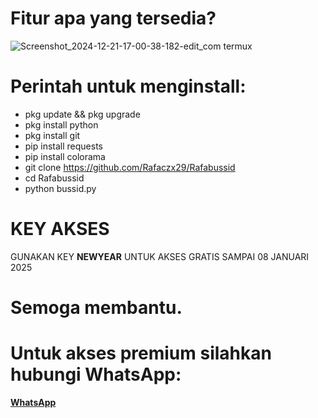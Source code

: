 # Fitur apa yang tersedia? 
![Screenshot_2024-12-21-17-00-38-182-edit_com termux](https://github.com/user-attachments/assets/975a2903-04ab-41bd-8a07-9d6972735a7e)


# Perintah untuk menginstall:
 - pkg update && pkg upgrade
 - pkg install python
 - pkg install git
 - pip install requests
 - pip install colorama
 - git clone https://github.com/Rafaczx29/Rafabussid
 - cd Rafabussid
 - python bussid.py

# KEY AKSES
GUNAKAN KEY **NEWYEAR** UNTUK AKSES GRATIS SAMPAI 08 JANUARI 2025

# Semoga membantu. 
# Untuk akses premium silahkan hubungi WhatsApp:
**<a href='http://bit.ly/rafaczx'>WhatsApp</a>**
